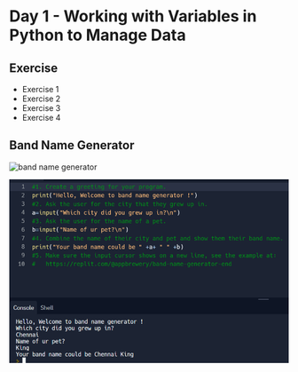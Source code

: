 # Day 1 - Working with Variables in Python to Manage Data

## Exercise

- Exercise 1
- Exercise 2
- Exercise 3
- Exercise 4

## Band Name Generator

![band name generator](Band_Name_.gif)

![band name generator](bandname.PNG)


